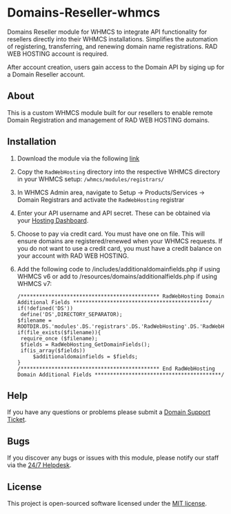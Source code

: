 # Domains-Reseller-whmcs

Domains Reseller module for WHMCS to integrate API functionality for resellers directly into their WHMCS installations. Simplifies the automation of registering, transferring, and renewing domain name registrations. RAD WEB HOSTING account is required.

After account creation, users gain access to the Domain API by siging up for a Domain Reseller account.

## About

This is a custom WHMCS module built for our resellers to enable remote Domain Registration and management of RAD WEB HOSTING domains.

## Installation

1. Download the module via the following [link](https://github.com/Rad-Web-Hosting/RadWebHosting/releases/latest)
2. Copy the `RadWebHosting` directory into the respective WHMCS directory in your WHMCS setup: `/whmcs/modules/registrars/`
3. In WHMCS Admin area, navigate to Setup -&gt; Products/Services -&gt; Domain Registrars and activate the `RadWebHosting` registrar
4. Enter your API username and API secret. These can be obtained via your [Hosting Dashboard](https://radwebhosting.com/client_area/clientarea.php).
5. Choose to pay via credit card. You must have one on file. This will ensure domains are registered/renewed when your WHMCS requests. If you do not want to use a credit card, you must have a credit balance on your account with RAD WEB HOSTING.
6. Add the following code to /includes/additionaldomainfields.php if using WHMCS v6 or add to /resources/domains/additionalfields.php if using WHMCS v7:

   ```text
   /********************************************* RadWebHosting Domain Additional Fields ********************************************/
   if(!defined('DS'))
    define('DS',DIRECTORY_SEPARATOR);
   $filename = ROOTDIR.DS.'modules'.DS.'registrars'.DS.'RadWebHosting'.DS.'RadWebHosting.php';
   if(file_exists($filename)){
    require_once ($filename);
    $fields = RadWebHosting_GetDomainFields();
    if(is_array($fields))
        $additionaldomainfields = $fields;     
   }
   /********************************************* End RadWebHosting Domain Additional Fields *****************************************/
   ```

## Help

If you have any questions or problems please submit a [Domain Support Ticket](https://radwebhosting.com/client_area/submitticket.php?step=2&deptid=10).

## Bugs

If you discover any bugs or issues with this module, please notify our staff via the [24/7 Helpdesk](https://radwebhosting.com/client_area/submitticket.php).

## License

This project is open-sourced software licensed under the [MIT license](http://opensource.org/licenses/MIT).

